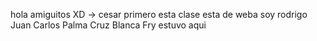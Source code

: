 hola amiguitos XD -> cesar primero
esta clase esta de weba
soy rodrigo
Juan Carlos Palma Cruz Blanca
Fry estuvo aqui
